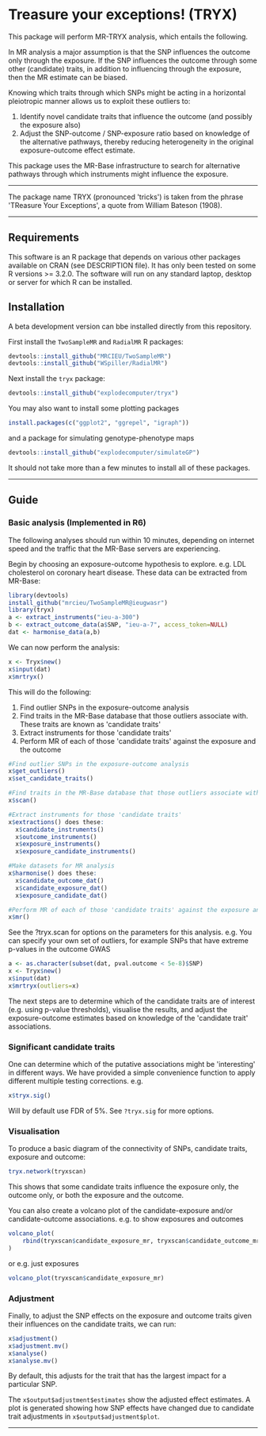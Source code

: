 # Treasure your exceptions! (TRYX)

This package will perform MR-TRYX analysis, which entails the following. 

In MR analysis a major assumption is that the SNP influences the outcome only through the exposure. If the SNP influences the outcome through some other (candidate) traits, in addition to influencing through the exposure, then the MR estimate can be biased.

Knowing which traits through which SNPs might be acting in a horizontal pleiotropic manner allows us to exploit these outliers to:

1. Identify novel candidate traits that influence the outcome (and possibly the exposure also)
2. Adjust the SNP-outcome / SNP-exposure ratio based on knowledge of the alternative pathways, thereby reducing heterogeneity in the original exposure-outcome effect estimate.

This package uses the MR-Base infrastructure to search for alternative pathways through which instruments might influence the exposure.

---

The package name TRYX (pronounced 'tricks') is taken from the phrase 'TReasure Your Exceptions', a quote from William Bateson (1908). 

--- 

## Requirements

This software is an R package that depends on various other packages available on CRAN (see DESCRIPTION file). It has only been tested on some R versions >= 3.2.0. The software will run on any standard laptop, desktop or server for which R can be installed.

## Installation

A beta development version can bbe installed directly from this repository.

First install the `TwoSampleMR` and `RadialMR` R packages:

```r
devtools::install_github("MRCIEU/TwoSampleMR")
devtools::install_github("WSpiller/RadialMR")
```

Next install the `tryx` package:

```r
devtools::install_github("explodecomputer/tryx")
```

You may also want to install some plotting packages

```r
install.packages(c("ggplot2", "ggrepel", "igraph"))
```

and a package for simulating genotype-phenotype maps

```r
devtools::install_github("explodecomputer/simulateGP")
```

It should not take more than a few minutes to install all of these packages.

---


## Guide

### Basic analysis (Implemented in R6)

The following analyses should run within 10 minutes, depending on internet speed and the traffic that the MR-Base servers are experiencing.

Begin by choosing an exposure-outcome hypothesis to explore. e.g. LDL cholesterol on coronary heart disease. These data can be extracted from MR-Base:


```r
library(devtools)
install_github("mrcieu/TwoSampleMR@ieugwasr")
library(tryx)
a <- extract_instruments("ieu-a-300")
b <- extract_outcome_data(a$SNP, "ieu-a-7", access_token=NULL)
dat <- harmonise_data(a,b)
```

We can now perform the analysis:

```r
x <- Tryx$new()
x$input(dat)
x$mrtryx()
```

This will do the following:

1. Find outlier SNPs in the exposure-outcome analysis
2. Find traits in the MR-Base database that those outliers associate with. These traits are known as 'candidate traits'
3. Extract instruments for those 'candidate traits'
4. Perform MR of each of those 'candidate traits' against the exposure and the outcome

```r
#Find outlier SNPs in the exposure-outcome analysis
x$get_outliers()
x$set_candidate_traits()

#Find traits in the MR-Base database that those outliers associate with. These traits are known as 'candidate traits'
x$scan()

#Extract instruments for those 'candidate traits'
x$extractions() does these:
  x$candidate_instruments()
  x$outcome_instruments()
  x$exposure_instruments()
  x$exposure_candidate_instruments()

#Make datasets for MR analysis
x$harmonise() does these:
  x$candidate_outcome_dat()
  x$candidate_exposure_dat()
  x$exposure_candidate_dat()

#Perform MR of each of those 'candidate traits' against the exposure and the outcomes
x$mr()
```


See the ?tryx.scan for options on the parameters for this analysis. e.g. You can specify your own set of outliers, for example SNPs that have extreme p-values in the outcome GWAS

```r
a <- as.character(subset(dat, pval.outcome < 5e-8)$SNP)
x <- Tryx$new()
x$input(dat)
x$mrtryx(outliers=x)
```

The next steps are to determine which of the candidate traits are of interest (e.g. using p-value thresholds), visualise the results, and adjust the exposure-outcome estimates based on knowledge of the 'candidate trait' associations.

### Significant candidate traits

One can determine which of the putative associations might be 'interesting' in different ways. We have provided a simple convenience function to apply different multiple testing corrections. e.g.

```r
x$tryx.sig()
```

Will by default use FDR of 5%. See `?tryx.sig` for more options.






### Visualisation

To produce a basic diagram of the connectivity of SNPs, candidate traits, exposure and outcome:

```r
tryx.network(tryxscan)
```

This shows that some candidate traits influence the exposure only, the outcome only, or both the exposure and the outcome. 

You can also create a volcano plot of the candidate-exposure and/or candidate-outcome associations. e.g. to show exposures and outcomes

```r
volcano_plot(
    rbind(tryxscan$candidate_exposure_mr, tryxscan$candidate_outcome_mr)
)
```

or e.g. just exposures

```r
volcano_plot(tryxscan$candidate_exposure_mr)
```

### Adjustment

Finally, to adjust the SNP effects on the exposure and outcome traits given their influences on the candidate traits, we can run:

```r
x$adjustment()
x$adjustment.mv()
x$analyse()
x$analyse.mv()
```

By default, this adjusts for the trait that has the largest impact for a particular SNP. 

The `x$output$adjustment$estimates` show the adjusted effect estimates. A plot is generated showing how SNP effects have changed due to candidate trait adjustments in `x$output$adjustment$plot`.

---
